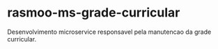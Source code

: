 # rasmoo-ms-grade-curricular
Desenvolvimento microservice responsavel pela manutencao da grade curricular.
